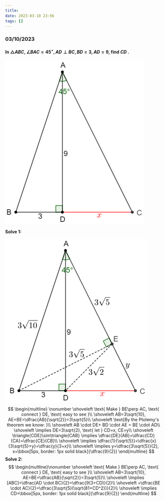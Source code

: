 ```yaml
---
title:
date: 2023-03-10 23:56
tags: []
---
```


### 03/10/2023

#### In $\triangle{ABC}$, $\angle{BAC}=45^{\circ}, AD \perp BC, BD=3, AD=9$, find $CD$ .

![image-20230411003537950](/assets/images/2023/image-20230411003537950.png)

**Solve 1:**

![image-20230411025426196](/assets/images/2023/image-20230411003339008.png)
$$
\begin{multline} \nonumber
\shoveleft \text{ Make } BE\perp AC, \text{ connect } DE, \text{ easy to see }\\
\shoveleft AB=3\sqrt{10}, AE=BE=\dfrac{AB}{\sqrt{2}}=3\sqrt{5}\\
\shoveleft \text{By the Ptolemy's theorem we know: }\\
\shoveleft AB \cdot DE+ BD \cdot AE = BE \cdot AD\\
\shoveleft \implies DE=3\sqrt{2}, \text{ let } CD=x, CE=y\\
\shoveleft \triangle{CDE}\sim\triangle{CAB} \implies \dfrac{DE}{AB}=\dfrac{CD}{CA}=\dfrac{CE}{CB}\\
\shoveleft \implies \dfrac{1}{\sqrt{5}}=\dfrac{x}{3\sqrt{5}+y}=\dfrac{y}{3+x}\\
\shoveleft \implies y=\dfrac{3\sqrt{5}}{2}, x=\bbox[5px, border: 1px solid black]{\dfrac{9}{2}}
\end{multline}
$$
**Solve 2:**
$$
\begin{multline}\nonumber
\shoveleft \text{ Make } BE\perp AC, \text{ connect } DE, \text{ easy to see }\\
\shoveleft AB=3\sqrt{10}, AE=BE=\dfrac{AB}{\sqrt{2}}=3\sqrt{5}\\
\shoveleft \implies [ABC]=\dfrac{AD \cdot BC}{2}=\dfrac{9(3+CD)}{2}\\
\shoveleft =\dfrac{BE \cdot AC}{2}=\dfrac{3\sqrt{5}(\sqrt{81+CD^2})}{2}\\
\shoveleft \implies CD=\bbox[5px, border: 1px solid black]{\dfrac{9}{2}}
\end{multline}
$$
